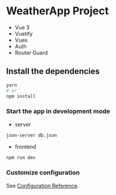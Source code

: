 # WeatherApp Project
* Vue 3
* Vuetify
* Vuex
* Auth
* Router Guard


## Install the dependencies
 ```bash
yarn
# or
npm install
```

### Start the app in development mode

* server 
```bash
json-server db.json
```

* frontend 
```bash
npm run dev
```


### Customize configuration

See [Configuration Reference](https://vitejs.dev/config/).
